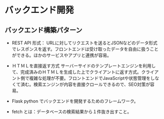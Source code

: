 # バックエンド開発

## バックエンド構築パターン
- REST API 形式：
    URLに対してリクエストを送るとJSONなどのデータ形式でレスポンスを返す。フロントエンドは受け取ったデータを自由に扱うことができる。ほかのサービスやアプリと連携が容易。
- ＨＴＭＬを直接返す方式
    サーバーサイドのテンプレートエンジンを利用して、完成済みのＨＴＭＬを生成した上でクライアントに返す方式。クライアント側で複雑な処理が不要。フロントエンドでJavaScriptや状態管理をしなくて済む。検索エンジンが内容を直接クロールできるので、SEO対策が容易。

- Flask
    python でバックエンドを開発するためのフレームワーク。

- fetch とは：データベースの検索結果から１件抜き出すこと。